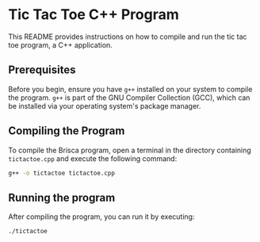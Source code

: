 # Tic Tac Toe C++ Program

This README provides instructions on how to compile and run the tic tac toe program, a C++ application.

## Prerequisites

Before you begin, ensure you have `g++` installed on your system to compile the program. `g++` is part of the GNU Compiler Collection (GCC), which can be installed via your operating system's package manager.

## Compiling the Program

To compile the Brisca program, open a terminal in the directory containing `tictactoe.cpp` and execute the following command:

```bash
g++ -o tictactoe tictactoe.cpp
```

## Running the program

After compiling the program, you can run it by executing:
```bash
./tictactoe
```
